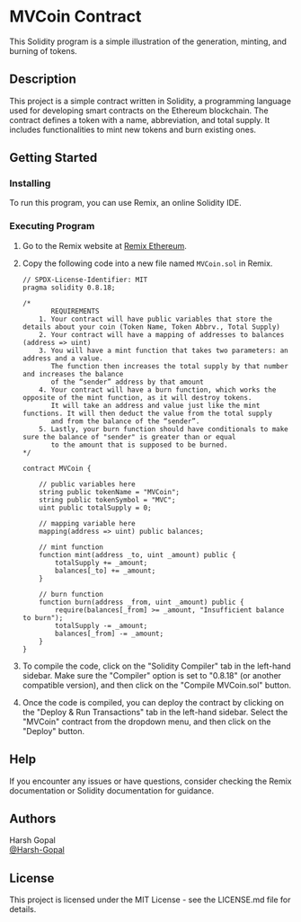 # MVCoin Contract

This Solidity program is a simple illustration of the generation, minting, and burning of tokens.

## Description

This project is a simple contract written in Solidity, a programming language used for developing smart contracts on the Ethereum blockchain. The contract defines a token with a name, abbreviation, and total supply. It includes functionalities to mint new tokens and burn existing ones.

## Getting Started

### Installing

To run this program, you can use Remix, an online Solidity IDE.

### Executing Program

1. Go to the Remix website at [Remix Ethereum](https://remix.ethereum.org/).

2. Copy the following code into a new file named `MVCoin.sol` in Remix.

    ```solidity
    // SPDX-License-Identifier: MIT
    pragma solidity 0.8.18;

    /*
           REQUIREMENTS
        1. Your contract will have public variables that store the details about your coin (Token Name, Token Abbrv., Total Supply)
        2. Your contract will have a mapping of addresses to balances (address => uint)
        3. You will have a mint function that takes two parameters: an address and a value. 
           The function then increases the total supply by that number and increases the balance 
           of the “sender” address by that amount
        4. Your contract will have a burn function, which works the opposite of the mint function, as it will destroy tokens. 
           It will take an address and value just like the mint functions. It will then deduct the value from the total supply 
           and from the balance of the “sender”.
        5. Lastly, your burn function should have conditionals to make sure the balance of "sender" is greater than or equal 
           to the amount that is supposed to be burned.
    */

    contract MVCoin {

        // public variables here
        string public tokenName = "MVCoin";
        string public tokenSymbol = "MVC";
        uint public totalSupply = 0;

        // mapping variable here
        mapping(address => uint) public balances;

        // mint function
        function mint(address _to, uint _amount) public {
            totalSupply += _amount;
            balances[_to] += _amount;
        }

        // burn function
        function burn(address _from, uint _amount) public {
            require(balances[_from] >= _amount, "Insufficient balance to burn");
            totalSupply -= _amount;
            balances[_from] -= _amount;
        }
    }
    ```

3. To compile the code, click on the "Solidity Compiler" tab in the left-hand sidebar. Make sure the "Compiler" option is set to "0.8.18" (or another compatible version), and then click on the "Compile MVCoin.sol" button.

4. Once the code is compiled, you can deploy the contract by clicking on the "Deploy & Run Transactions" tab in the left-hand sidebar. Select the "MVCoin" contract from the dropdown menu, and then click on the "Deploy" button.

## Help

If you encounter any issues or have questions, consider checking the Remix documentation or Solidity documentation for guidance.

## Authors

Harsh Gopal  
[@Harsh-Gopal](https://twitter.com/HarshGopalHG)

## License

This project is licensed under the MIT License - see the LICENSE.md file for details.
